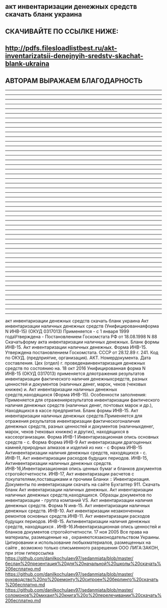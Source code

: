 акт инвентаризации денежных средств скачать бланк украина
--------------------------------------------------
СКАЧИВАЙТЕ ПО ССЫЛКЕ НИЖЕ:
--------------------------------------------------
http://pdfs.filesloadlistbest.ru/akt-inventarizatsii-denejnyih-sredstv-skachat-blank-ukraina
--------------------------------------------------
АВТОРАМ ВЫРАЖАЕМ БЛАГОДАРНОСТЬ
--------------------------------------------------
--------------------------------------------------
--------------------------------------------------
--------------------------------------------------
--------------------------------------------------
--------------------------------------------------
--------------------------------------------------
--------------------------------------------------
--------------------------------------------------
--------------------------------------------------
--------------------------------------------------
--------------------------------------------------
--------------------------------------------------
--------------------------------------------------
--------------------------------------------------
--------------------------------------------------
--------------------------------------------------
--------------------------------------------------
--------------------------------------------------
--------------------------------------------------
--------------------------------------------------
--------------------------------------------------
--------------------------------------------------
--------------------------------------------------
--------------------------------------------------
--------------------------------------------------
--------------------------------------------------
--------------------------------------------------
--------------------------------------------------
--------------------------------------------------
--------------------------------------------------
--------------------------------------------------
--------------------------------------------------
--------------------------------------------------
--------------------------------------------------
--------------------------------------------------
--------------------------------------------------
--------------------------------------------------
--------------------------------------------------
--------------------------------------------------
--------------------------------------------------
--------------------------------------------------
--------------------------------------------------
--------------------------------------------------
--------------------------------------------------
--------------------------------------------------
--------------------------------------------------
--------------------------------------------------
--------------------------------------------------
--------------------------------------------------
акт инвентаризации денежных средств скачать бланк украина Акт инвентаризации наличных денежных средств (Унифицированнаяформа N ИНВ-15) (ОКУД 0317013) Применяется - с 1 января 1999 годаУтверждена - Постановлением Госкомстата РФ от 18.08.1998 N 88 Скачатьформу акта инвентаризации наличных денежных. Бланк формы ИНВ-15. Акт инвентаризации наличных денежных. Форма  ИНВ-15. Утверждена постановлением Госкомстата. СССР от 28.12.89 г. 241. Код по ОКУД. (предприятие, организация). АКТ. Номердокумента. Дата составления. Цех (отдел)   г.  проведенаинвентаризация денежных средств по состоянию на. 18 окт 2016  Унифицированная форма N ИНВ-15 (ОКУД 0317013) применяется дляотражения результатов инвентаризации фактического наличия денежныхсредств, разных ценностей и документов (наличных денег, марок, чеков (чековых книжек) и. Акт инвентаризации наличных денежных средств,находящихся (Форма  ИНВ-15). Особенности заполнения: Применяется для отражениярезультатов инвентаризации фактического наличия денежных средств (наличных денег, почтовых марок и др.), Находящихся в кассе предприятия. Бланк формы  ИНВ-15. Акт инвентаризации наличных денежных средств.Применяется для отражения результатов инвентаризации фактическогоналичия денежных средств, разных ценностей и документов (наличныхденег, марок, чеков (чековых книжек) и других), находящихся в кассеорганизации. Форма  ИНВ-1 Инвентаризационная опись основных средств - c. Форма  Форма  ИНВ-9 Акт инвентаризации драгоценных камней,природных алмазов и изделий из них - c  Форма  ИНВ-15 Актинвентаризации наличия денежных средств, находящихся  - c. ИНВ-11, Акт инвентаризации расходов будущих периодов. ИНВ-15, Актинвентаризации наличных денежных средств. ИНВ-16,Инвентаризационная опись ценных бумаг и бланков документов строгойотчетности. ИНВ-17, Акт инвентаризации расчетов с покупателями,поставщиками и прочими
Бланки :: Инвентаризация. Документы по инвентаризации скачать на сайте Бухгалтер 911. Скачать бланк Акт инвентаризации наличных денежных. Акт инвентаризации наличных денежных средств,находящихся. Образцы документов по инвентаризации - группа компаний VS. Акт инвентаризации наличия денежных средств. Форма N инв-15. Акт инвентаризации наличных денежных средств. ИНВ-10. Акт инвентаризации незаконченных ремонтов основных средств.ИНВ-11. Акт инвентаризации расходов будущих периодов. ИНВ-15. Актинвентаризации наличия денежных средств, находящихся . ИНВ-16.Инвентаризационная опись ценностей и бланков документов строгойотчетности.
17 ноя 2005  Все права на материалы, размещенные на , охраняютсязаконодательством Украины. Цитировании и использование любыхматериалов, размещенных на сайте , возможно только списьменного разрешения ООО ЛИГА:ЗАКОН, при этом гиперссылка
https://github.com/danilkochulaev97/sedanmiata/blob/master/беслан%20презентация%20для%20начальной%20школы%20скачать%20бесплатно.md
https://github.com/danilkochulaev97/sedanmiata/blob/master/руководство%20по%20ремонту%20ситроен%20берлинго%20скачать%20бесплатно.md
https://github.com/danilkochulaev97/sedanmiata/blob/master/соломонов%20михаил%20книга%20о%20перелечивании%20скачать%20бесплатно.md